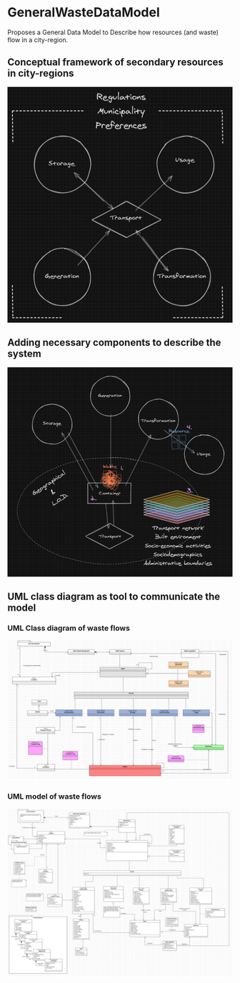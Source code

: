# GeneralWasteDataModel
Proposes a General Data Model to Describe how resources (and waste) flow in a city-region.

## Conceptual framework of secondary resources in city-regions
![ConceptualModel](https://github.com/Urban-JonathanCohen/GeneralWasteDataModel/blob/main/Conceptual/concept1.PNG)



## Adding necessary components to describe the system
![ConceptualModel](https://github.com/Urban-JonathanCohen/GeneralWasteDataModel/blob/main/Conceptual/concept2.PNG)



## UML class diagram as tool to communicate the model


### UML Class diagram of waste flows
![Modeltoplvel](https://github.com/Urban-JonathanCohen/GeneralWasteDataModel/blob/main/TopLevelModel/TopLevel.png)


### UML model of waste flows
![Model](https://github.com/Urban-JonathanCohen/GeneralWasteDataModel/blob/main/Main.png)
